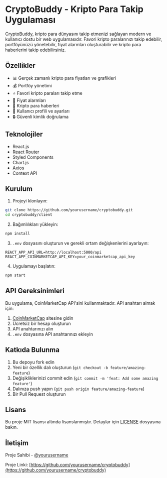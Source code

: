 # CryptoBuddy - Kripto Para Takip Uygulaması

CryptoBuddy, kripto para dünyasını takip etmenizi sağlayan modern ve kullanıcı dostu bir web uygulamasıdır. Favori kripto paralarınızı takip edebilir, portföyünüzü yönetebilir, fiyat alarmları oluşturabilir ve kripto para haberlerini takip edebilirsiniz.

## Özellikler

- 📊 Gerçek zamanlı kripto para fiyatları ve grafikleri
- 💰 Portföy yönetimi
- ⭐ Favori kripto paraları takip etme
- 🔔 Fiyat alarmları
- 📰 Kripto para haberleri
- 👤 Kullanıcı profili ve ayarları
- 🔒 Güvenli kimlik doğrulama

## Teknolojiler

- React.js
- React Router
- Styled Components
- Chart.js
- Axios
- Context API

## Kurulum

1. Projeyi klonlayın:
```bash
git clone https://github.com/yourusername/cryptobuddy.git
cd cryptobuddy/client
```

2. Bağımlılıkları yükleyin:
```bash
npm install
```

3. `.env` dosyasını oluşturun ve gerekli ortam değişkenlerini ayarlayın:
```
REACT_APP_API_URL=http://localhost:5000/api
REACT_APP_COINMARKETCAP_API_KEY=your_coinmarketcap_api_key
```

4. Uygulamayı başlatın:
```bash
npm start
```

## API Gereksinimleri

Bu uygulama, CoinMarketCap API'sini kullanmaktadır. API anahtarı almak için:

1. [CoinMarketCap](https://coinmarketcap.com/api/) sitesine gidin
2. Ücretsiz bir hesap oluşturun
3. API anahtarınızı alın
4. `.env` dosyasına API anahtarınızı ekleyin

## Katkıda Bulunma

1. Bu depoyu fork edin
2. Yeni bir özellik dalı oluşturun (`git checkout -b feature/amazing-feature`)
3. Değişikliklerinizi commit edin (`git commit -m 'feat: Add some amazing feature'`)
4. Dalınıza push yapın (`git push origin feature/amazing-feature`)
5. Bir Pull Request oluşturun

## Lisans

Bu proje MIT lisansı altında lisanslanmıştır. Detaylar için [LICENSE](LICENSE) dosyasına bakın.

## İletişim

Proje Sahibi - [@yourusername](https://github.com/yourusername)

Proje Linki: [https://github.com/yourusername/cryptobuddy](https://github.com/yourusername/cryptobuddy) 